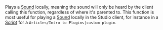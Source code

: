Plays a [Sound](https://developer.roblox.com/en-us/api-reference/class/Sound) locally, meaning the sound will only be heard by the client calling this function, regardless of where it's parented to. This function is most useful for playing a [Sound](https://developer.roblox.com/en-us/api-reference/class/Sound) locally in the Studio client, for instance in a [Script](https://developer.roblox.com/en-us/api-reference/class/Script) for a `Articles/Intro to Plugins|custom plugin`.